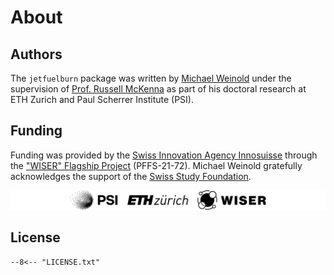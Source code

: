 # About

## Authors

The `jetfuelburn` package was written by [Michael Weinold](https://github.com/michaelweinold?tab=repositories) under the supervision of [Prof. Russell McKenna](https://esc.ethz.ch/people/person-detail.mckenna.html) as part of his doctoral research at ETH Zurich and Paul Scherrer Institute (PSI).

## Funding

Funding was provided by the [Swiss Innovation Agency Innosuisse](https://innosuisse.admin.ch) through the ["WISER" Flagship Project](https://wiser-climate.com) (PFFS-21-72). Michael Weinold gratefully acknowledges the support of the [Swiss Study Foundation](https://www.studyfoundation.ch).

![PSI ETHZ WISER Logo](_static/logo/logo_black_PSI_ETHZ_WISER.svg)

## License

```plaintext
--8<-- "LICENSE.txt"
```